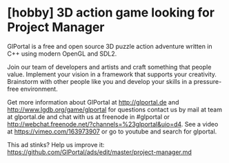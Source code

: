 # [hobby] 3D action game looking for Project Manager

GlPortal is a free and open source 3D puzzle action adventure written in C++ using modern OpenGL and SDL2.

Join our team of developers and artists and craft something that people value. Implement your vision in a framework that supports your creativity. 
Brainstorm with other people like you and develop your skills in a pressure-free environment.

Get more information about GlPortal at http://glportal.de and http://www.lgdb.org/game/glportal for questions contact us by mail at team at glportal.de and chat with us at freenode in #glportal or http://webchat.freenode.net/?channels=%23glportal&uio=d4. 
See a video at https://vimeo.com/163973907 or go to youtube and search for glportal.

This ad stinks? Help us improve it: https://github.com/GlPortal/ads/edit/master/project-manager.md

